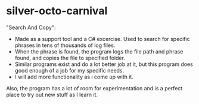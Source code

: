 # silver-octo-carnival

"Search And Copy":
- Made as a support tool and a C# excercise. Used to search for specific phrases in tens of thousands of log files. 
- When the phrase is found, the program logs the file path and phrase found, and copies the file to specified folder.
- Similar programs exist and do a lot better job at it, but this program does good enough of a job for my specific needs.
- I will add more functionality as i come up with it.

Also, the program has a lot of room for experimentation and is a perfect place to try out new stuff as I learn it.
